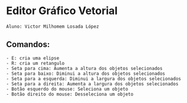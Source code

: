 # Editor Gráfico Vetorial
    Aluno: Victor Milhomem Losada López

## Comandos:
    - E: cria uma elipse 
    - R: cria um retangulo
    - Seta para cima: Aumenta a altura dos objetos selecionados
    - Seta para baixo: Diminui a altura dos objetos selecionados
    - Seta para a esquerda: Diminui a largura dos objetos selecionados
    - Seta para a direita: Aumenta a largura dos objetos selecionados
    - Botão esquerdo do mouse: Seleciona um objeto
    - Botão direito do mouse: Desseleciona um objeto

